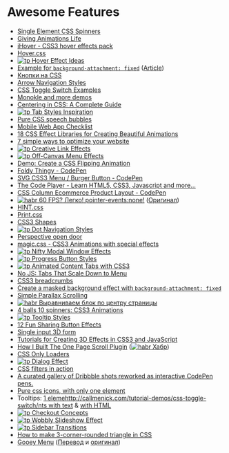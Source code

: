 # Awesome Features

* [Single Element CSS Spinners](http://projects.lukehaas.me/css-loaders/)
* [Giving Animations Life](https://medium.com/tictail-makers/giving-animations-life-8b20165224c5/)
* [iHover - CSS3 hover effects pack](http://gudh.github.io/ihover/dist/index.html)
* [Hover.css](http://ianlunn.github.io/Hover/)
* [![tp] Hover Effect Ideas](http://tympanus.net/Development/HoverEffectIdeas/)
* [Example for `background-attachment: fixed`](http://codepen.io/stefanjudis/pen/nrzHI?editors=010) ([Article](http://davidwalsh.name/parallax))
* [Кнопки на CSS](http://liveweave.com/TPQOMw)
* [Arrow Navigation Styles](http://tympanus.net/Development/ArrowNavigationStyles/)
* [CSS Toggle Switch Examples](http://callmenick.com/tutorial-demos/css-toggle-switch/)
* [Monokle and more demos](http://lab.hakim.se/)
* [Centering in CSS: A Complete Guide](http://css-tricks.com/centering-css-complete-guide/)
* [![tp] Tab Styles Inspiration](http://tympanus.net/Development/TabStylesInspiration/)
* [Pure CSS speech bubbles](http://nicolasgallagher.com/pure-css-speech-bubbles/demo/)
* [Mobile Web App Checklist](http://www.luster.io/blog/9-29-14-mobile-web-checklist.html)
* [18 CSS Effect Libraries for Creating Beautiful Animations](http://codegeekz.com/css-effect-libraries-creating-beautiful-animations/)
* [7 simple ways to optimize your website](http://www.developerdrive.com/2014/10/7-simple-ways-to-optimize-your-website/)
* [![tp] Creative Link Effects](http://tympanus.net/Development/CreativeLinkEffects/)
* [![tp] Off-Canvas Menu Effects](http://tympanus.net/Development/OffCanvasMenuEffects/index.html)
* [Demo: Create a CSS Flipping Animation](http://davidwalsh.name/demo/css-flip.php)
* [Foldy Thingy - CodePen](http://codepen.io/bennettfeely/pen/zdafH)
* [SVG CSS3 Menu / Burger Button - CodePen](http://codepen.io/kyleHenwood/pen/Alayb)
* [The Code Player - Learn HTML5, CSS3, Javascript and more...](http://thecodeplayer.com/)
* [CSS Column Ecommerce Product Layout - CodePen](http://codepen.io/jaycozzy/full/kptob/)
* [![habr] 60 FPS? Легко! pointer-events:none!](http://habrahabr.ru/post/204238/) ([Оригинал](http://www.thecssninja.com/javascript/pointer-events-60fps))
* [HINT.css](http://kushagragour.in/lab/hint/)
* [Print.css](http://printstylesheet.com/)
* [CSS3 Shapes](http://www.css3shapes.com/)
* [![tp] Dot Navigation Styles](http://tympanus.net/Development/DotNavigationStyles/)
* [Perspective open door](http://jsfiddle.net/vgwhhhv7/)
* [magic.css - CSS3 Animations with special effects](http://minimamente.com/example/magic_animations/)
* [![tp] Nifty Modal Window Effects](http://tympanus.net/Development/ModalWindowEffects/)
* [![tp] Progress Button Styles](http://tympanus.net/Development/ProgressButtonStyles/)
* [![tp] Animated Content Tabs with CSS3](http://tympanus.net/Tutorials/CSS3ContentTabs/)
* [No JS: Tabs That Scale Down to Menu](http://codepen.io/jakealbaugh/pen/KBsIo)
* [CSS3 breadcrumbs](http://red-team-design.com/css3-breadcrumbs/)
* [Create a masked background effect with `background-attachment: fixed`](http://tutsplus.github.io/create-a-masked-background-effect-with--background-attachment--fixed--/)
* [Simple Parallax Scrolling](http://callmenick.com/tutorial-demos/simple-parallax-effect/)
* [![habr] Выравниваем блок по центру страницы](http://habrahabr.ru/post/238449/)
* [4 balls 10 spinners: CSS3 Animations](http://arqex.com/934/4-balls-10-spinners-css3-animations)
* [![tp] Tooltip Styles](http://tympanus.net/Development/TooltipStylesInspiration/)
* [12 Fun Sharing Button Effects](http://demo.tutorialzine.com/2014/11/12-fun-sharing-button-effects/simple.html)
* [Single input 3D form](http://thecodeplayer.com/walkthrough/single-input-3d-form)
* [Tutorials for Creating 3D Effects in CSS3 and JavaScript](http://www.webresourcesdepot.com/3d-effects-in-css3-javascript/)
* [How I Built The One Page Scroll Plugin](http://www.smashingmagazine.com/2014/08/25/how-i-built-the-one-page-scroll-plugin/) ([![habr] Хабр](http://habrahabr.ru/post/235943/))
* [CSS Only Loaders](http://blog.pexels.com/css-only-loaders/)
* [![tp] Dialog Effect](http://tympanus.net/Development/DialogEffects/)
* [CSS filters in action](http://blog.gospodarets.com/CSS_filters_in_action/)
* [A curated gallery of Dribbble shots reworked as interactive CodePen pens.](http://give-n-go.co/)
* [Pure css icons, with only one element](http://saeedalipoor.github.io/icono/)
* Tooltips: [1 elemehttp://callmenick.com/tutorial-demos/css-toggle-switch/nts with text](http://jsfiddle.net/37cu4/) & [with HTML](http://jsfiddle.net/pKsY4/)
* [![tp] Checkout Concepts](http://tympanus.net/Development/CheckoutConcepts/index.html)
* [![tp] Wobbly Slideshow Effect](http://tympanus.net/Development/WobblySlideshowEffect/)
* [![tp] Sidebar Transitions](http://tympanus.net/Development/SidebarTransitions/)
* [How to make 3-corner-rounded triangle in CSS](http://dabblet.com/gist/4592062)
* [Gooey Menu](http://codepen.io/lbebber/pen/LELBEo) ([Перевод](http://habrahabr.ru/post/250005/) и [оригинал](http://css-tricks.com/gooey-effect/))

[fe]: https://cloud.githubusercontent.com/assets/2854701/4692702/1c90b140-5774-11e4-92cb-e08a7afd3d87.png
[habr]: https://cloud.githubusercontent.com/assets/2854701/4692636/d3785254-5770-11e4-9276-9d2dbe050494.png
[tp]: http://tympanus.net/Development/favicon.ico
[yt]: https://cloud.githubusercontent.com/assets/2854701/4692709/58d7ce04-5774-11e4-909e-368aa3032ee3.png
